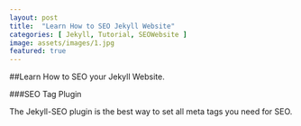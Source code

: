 ```yaml
---
layout: post
title:  "Learn How to SEO Jekyll Website"
categories: [ Jekyll, Tutorial, SEOWebsite ]
image: assets/images/1.jpg
featured: true
---
```

##Learn How to SEO your Jekyll Website.

###SEO Tag Plugin

The Jekyll-SEO plugin is the best way to set all meta tags you need for SEO.
